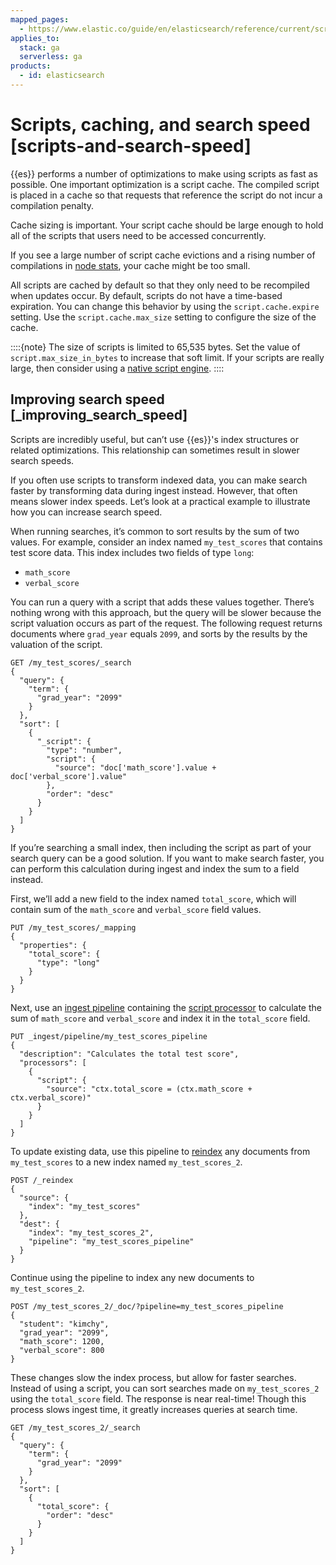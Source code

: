 ```yaml
---
mapped_pages:
  - https://www.elastic.co/guide/en/elasticsearch/reference/current/scripts-and-search-speed.html
applies_to:
  stack: ga
  serverless: ga
products:
  - id: elasticsearch
---
```


# Scripts, caching, and search speed [scripts-and-search-speed]

{{es}} performs a number of optimizations to make using scripts as fast as possible. One important optimization is a script cache. The compiled script is placed in a cache so that requests that reference the script do not incur a compilation penalty.

Cache sizing is important. Your script cache should be large enough to hold all of the scripts that users need to be accessed concurrently.

If you see a large number of script cache evictions and a rising number of compilations in [node stats](https://www.elastic.co/docs/api/doc/elasticsearch/operation/operation-nodes-stats), your cache might be too small.

All scripts are cached by default so that they only need to be recompiled when updates occur. By default, scripts do not have a time-based expiration. You can change this behavior by using the `script.cache.expire` setting. Use the `script.cache.max_size` setting to configure the size of the cache.

::::{note}
The size of scripts is limited to 65,535 bytes. Set the value of `script.max_size_in_bytes` to increase that soft limit. If your scripts are really large, then consider using a [native script engine](modules-scripting-engine.md).
::::



## Improving search speed [_improving_search_speed]

Scripts are incredibly useful, but can’t use {{es}}'s index structures or related optimizations. This relationship can sometimes result in slower search speeds.

If you often use scripts to transform indexed data, you can make search faster by transforming data during ingest instead. However, that often means slower index speeds. Let’s look at a practical example to illustrate how you can increase search speed.

When running searches, it’s common to sort results by the sum of two values. For example, consider an index named `my_test_scores` that contains test score data. This index includes two fields of type `long`:

* `math_score`
* `verbal_score`

You can run a query with a script that adds these values together. There’s nothing wrong with this approach, but the query will be slower because the script valuation occurs as part of the request. The following request returns documents where `grad_year` equals `2099`, and sorts by the results by the valuation of the script.

```console
GET /my_test_scores/_search
{
  "query": {
    "term": {
      "grad_year": "2099"
    }
  },
  "sort": [
    {
      "_script": {
        "type": "number",
        "script": {
          "source": "doc['math_score'].value + doc['verbal_score'].value"
        },
        "order": "desc"
      }
    }
  ]
}
```

If you’re searching a small index, then including the script as part of your search query can be a good solution. If you want to make search faster, you can perform this calculation during ingest and index the sum to a field instead.

First, we’ll add a new field to the index named `total_score`, which will contain sum of the `math_score` and `verbal_score` field values.

```console
PUT /my_test_scores/_mapping
{
  "properties": {
    "total_score": {
      "type": "long"
    }
  }
}
```

Next, use an [ingest pipeline](../../manage-data/ingest/transform-enrich/ingest-pipelines.md) containing the [script processor](elasticsearch://reference/enrich-processor/script-processor.md) to calculate the sum of `math_score` and `verbal_score` and index it in the `total_score` field.

```console
PUT _ingest/pipeline/my_test_scores_pipeline
{
  "description": "Calculates the total test score",
  "processors": [
    {
      "script": {
        "source": "ctx.total_score = (ctx.math_score + ctx.verbal_score)"
      }
    }
  ]
}
```

To update existing data, use this pipeline to [reindex](https://www.elastic.co/docs/api/doc/elasticsearch/operation/operation-reindex) any documents from `my_test_scores` to a new index named `my_test_scores_2`.

```console
POST /_reindex
{
  "source": {
    "index": "my_test_scores"
  },
  "dest": {
    "index": "my_test_scores_2",
    "pipeline": "my_test_scores_pipeline"
  }
}
```

Continue using the pipeline to index any new documents to `my_test_scores_2`.

```console
POST /my_test_scores_2/_doc/?pipeline=my_test_scores_pipeline
{
  "student": "kimchy",
  "grad_year": "2099",
  "math_score": 1200,
  "verbal_score": 800
}
```

These changes slow the index process, but allow for faster searches. Instead of using a script, you can sort searches made on `my_test_scores_2` using the `total_score` field. The response is near real-time! Though this process slows ingest time, it greatly increases queries at search time.

```console
GET /my_test_scores_2/_search
{
  "query": {
    "term": {
      "grad_year": "2099"
    }
  },
  "sort": [
    {
      "total_score": {
        "order": "desc"
      }
    }
  ]
}
```

